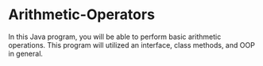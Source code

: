 # Arithmetic-Operators
In this Java program, you will be able to perform basic arithmetic operations. This program will utilized an interface, class methods, and OOP in general.
